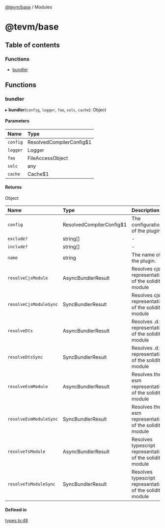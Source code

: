 [@tevm/base](README.md) / Modules

# @tevm/base

## Table of contents

### Functions

- [bundler](undefined)

## Functions

### bundler

▸ **bundler**(`config`, `logger`, `fao`, `solc`, `cache`): Object

#### Parameters

| Name | Type |
| :------ | :------ |
| `config` | ResolvedCompilerConfig$1 |
| `logger` | Logger |
| `fao` | FileAccessObject |
| `solc` | any |
| `cache` | Cache$1 |

#### Returns

Object

| Name | Type | Description |
| :------ | :------ | :------ |
| `config` | ResolvedCompilerConfig$1 | The configuration of the plugin. |
| `exclude?` | string[] | - |
| `include?` | string[] | - |
| `name` | string | The name of the plugin. |
| `resolveCjsModule` | AsyncBundlerResult | Resolves cjs representation of the solidity module |
| `resolveCjsModuleSync` | SyncBundlerResult | Resolves cjs representation of the solidity module |
| `resolveDts` | AsyncBundlerResult | Resolves .d.ts representation of the solidity module |
| `resolveDtsSync` | SyncBundlerResult | Resolves .d.ts representation of the solidity module |
| `resolveEsmModule` | AsyncBundlerResult | Resolves the esm representation of the solidity module |
| `resolveEsmModuleSync` | SyncBundlerResult | Resolves the esm representation of the solidity module |
| `resolveTsModule` | AsyncBundlerResult | Resolves typescript representation of the solidity module |
| `resolveTsModuleSync` | SyncBundlerResult | Resolves typescript representation of the solidity module |

#### Defined in

[types.ts:48](https://github.com/evmts/tevm-monorepo/blob/main/bundler/base/src/types.ts#L48)
